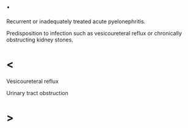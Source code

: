 # .

Recurrent or inadequately treated acute pyelonephritis.

Predisposition to infection such as vesicoureteral reflux or chronically obstructing kidney stones.

# <

Vesicoureteral reflux

Urinary tract obstruction

# >
